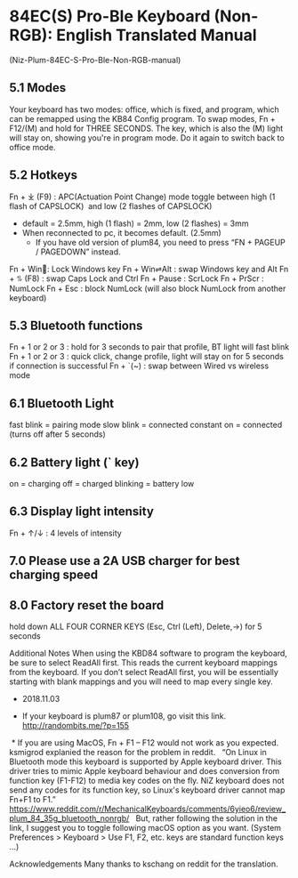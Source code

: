 

# 84EC(S) Pro-Ble Keyboard (Non-RGB):  English Translated Manual
(Niz-Plum-84EC-S-Pro-Ble-Non-RGB-manual)


## 5.1 Modes
Your keyboard has two modes: office, which is fixed, and program, which can be remapped using the KB84 Config program.
To swap modes, Fn + F12/(M) and hold for THREE SECONDS.
The key, which is also the (M) light will stay on, showing you're in program mode.
Do it again to switch back to office mode.


## 5.2 Hotkeys
Fn + ⤓ (F9) : APC(Actuation Point Change) mode toggle between high (1 flash of CAPSLOCK)  and low (2 flashes of CAPSLOCK)

 * default = 2.5mm, high (1 flash) = 2mm, low (2 flashes) = 3mm
 * When reconnected to pc, it becomes default. (2.5mm)
    * If you have old version of plum84, you need to press “FN + PAGEUP / PAGEDOWN” instead.

Fn + Win: Lock Windows key
Fn + Win⇌Alt : swap Windows key and Alt
Fn + ⥮ (F8) : swap Caps Lock and Ctrl
Fn + Pause : ScrLock
Fn + PrScr : NumLock
Fn + Esc : block NumLock (will also block NumLock from another keyboard)


## 5.3  Bluetooth functions
Fn + 1 or 2 or 3 : hold for 3 seconds to pair that profile, BT light will fast blink
Fn + 1 or 2 or 3 : quick click, change profile, light will stay on for 5 seconds if connection is successful
Fn + `(~) : swap between Wired vs wireless mode


## 6.1 Bluetooth Light
fast blink = pairing mode
slow blink = connected
constant on = connected (turns off after 5 seconds)


## 6.2 Battery light (` key)
on = charging
off = charged
blinking = battery low


## 6.3 Display light intensity
Fn + ↑/↓ : 4 levels of intensity


## 7.0 Please use a 2A USB charger for best charging speed


## 8.0  Factory reset the board

hold down ALL FOUR CORNER KEYS (Esc, Ctrl (Left), Delete,→) for 5 seconds



Additional Notes
When using the KBD84 software to program the keyboard, be sure to select ReadAll first.  This reads the current keyboard mappings from the keyboard.  If you don’t select ReadAll first, you will be essentially starting with blank mappings and you will need to map every single key.

+ 2018.11.03 
*  If your keyboard is plum87 or plum108, go visit this link. 
http://randombits.me/?p=155

 *  If you are using MacOS, Fn + F1 – F12 would not work as you expected.
ksmigrod explanied the reason for the problem in reddit.
  “On Linux in Bluetooth mode this keyboard is supported by Apple keyboard driver. This driver tries to mimic Apple keyboard behaviour and does conversion from function key (F1-F12) to media key codes on the fly. NiZ keyboard does not send any codes for its function key, so Linux's keyboard driver cannot map Fn+F1 to F1.” https://www.reddit.com/r/MechanicalKeyboards/comments/6yieo6/review_plum_84_35g_bluetooth_nonrgb/   But, rather following the solution in the link, I suggest you to toggle following macOS option as you want. (System Preferences > Keyboard > Use F1, F2, etc. keys are standard function keys …) 


Acknowledgements
Many thanks to kschang on reddit for the translation. 
